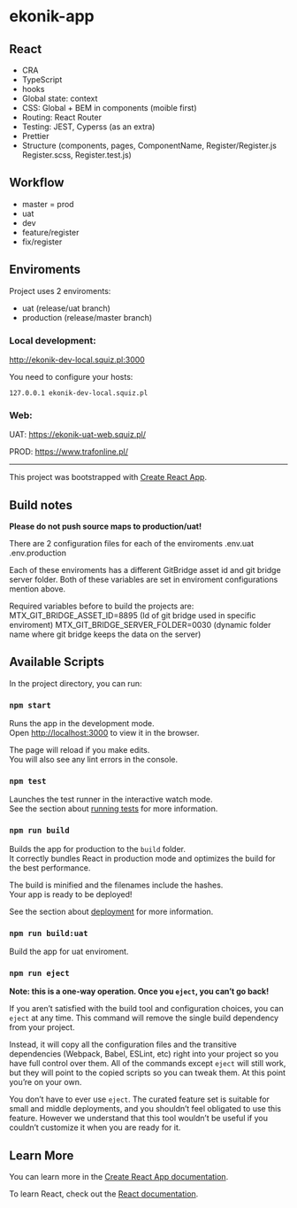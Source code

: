 # ekonik-app

## React

- CRA
- TypeScript
- hooks
- Global state: context
- CSS: Global + BEM in components (moible first)
- Routing: React Router
- Testing: JEST, Cyperss (as an extra)
- Prettier
- Structure (components, pages, ComponentName, Register/Register.js Register.scss, Register.test.js)

## Workflow

- master = prod
- uat
- dev
- feature/register
- fix/register

## Enviroments

Project uses 2 enviroments:

- uat (release/uat branch)
- production (release/master branch)

### Local development:

http://ekonik-dev-local.squiz.pl:3000

You need to configure your hosts:

```
127.0.0.1 ekonik-dev-local.squiz.pl
```

### Web:

UAT: https://ekonik-uat-web.squiz.pl/

PROD: https://www.trafonline.pl/

---

This project was bootstrapped with [Create React App](https://github.com/facebook/create-react-app).

## Build notes

**Please do not push source maps to production/uat!**

There are 2 configuration files for each of the enviroments
.env.uat
.env.production

Each of these enviroments has a different GitBridge asset id and git bridge server folder.
Both of these variables are set in enviroment configurations mention above.

Required variables before to build the projects are:
MTX_GIT_BRIDGE_ASSET_ID=8895 (Id of git bridge used in specific enviroment)
MTX_GIT_BRIDGE_SERVER_FOLDER=0030 (dynamic folder name where git bridge keeps the data on the server)

## Available Scripts

In the project directory, you can run:

### `npm start`

Runs the app in the development mode.<br>
Open [http://localhost:3000](http://localhost:3000) to view it in the browser.

The page will reload if you make edits.<br>
You will also see any lint errors in the console.

### `npm test`

Launches the test runner in the interactive watch mode.<br>
See the section about [running tests](https://facebook.github.io/create-react-app/docs/running-tests) for more information.

### `npm run build`

Builds the app for production to the `build` folder.<br>
It correctly bundles React in production mode and optimizes the build for the best performance.

The build is minified and the filenames include the hashes.<br>
Your app is ready to be deployed!

See the section about [deployment](https://facebook.github.io/create-react-app/docs/deployment) for more information.

### `npm run build:uat`

Build the app for uat enviroment.

### `npm run eject`

**Note: this is a one-way operation. Once you `eject`, you can’t go back!**

If you aren’t satisfied with the build tool and configuration choices, you can `eject` at any time. This command will remove the single build dependency from your project.

Instead, it will copy all the configuration files and the transitive dependencies (Webpack, Babel, ESLint, etc) right into your project so you have full control over them. All of the commands except `eject` will still work, but they will point to the copied scripts so you can tweak them. At this point you’re on your own.

You don’t have to ever use `eject`. The curated feature set is suitable for small and middle deployments, and you shouldn’t feel obligated to use this feature. However we understand that this tool wouldn’t be useful if you couldn’t customize it when you are ready for it.

## Learn More

You can learn more in the [Create React App documentation](https://facebook.github.io/create-react-app/docs/getting-started).

To learn React, check out the [React documentation](https://reactjs.org/).
